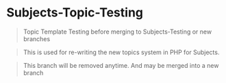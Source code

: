 # Subjects-Topic-Testing

> Topic Template Testing before merging to Subjects-Testing or new branches

> This is used for re-writing the new topics system in PHP for Subjects. 

> This branch will be removed anytime. And may be merged into a new branch
